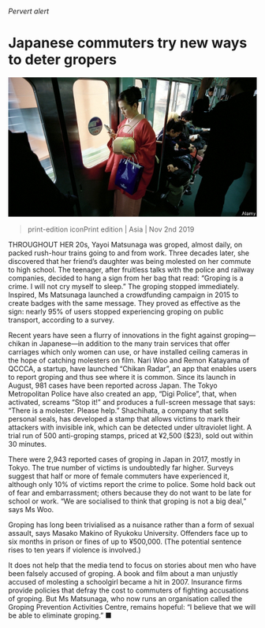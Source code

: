 ###### Pervert alert

# Japanese commuters try new ways to deter gropers 

![image](images/20191102_asp502.jpg) 

> print-edition iconPrint edition | Asia | Nov 2nd 2019 

THROUGHOUT HER 20s, Yayoi Matsunaga was groped, almost daily, on packed rush-hour trains going to and from work. Three decades later, she discovered that her friend’s daughter was being molested on her commute to high school. The teenager, after fruitless talks with the police and railway companies, decided to hang a sign from her bag that read: “Groping is a crime. I will not cry myself to sleep.” The groping stopped immediately. Inspired, Ms Matsunaga launched a crowdfunding campaign in 2015 to create badges with the same message. They proved as effective as the sign: nearly 95% of users stopped experiencing groping on public transport, according to a survey. 

Recent years have seen a flurry of innovations in the fight against groping—chikan in Japanese—in addition to the many train services that offer carriages which only women can use, or have installed ceiling cameras in the hope of catching molesters on film. Nari Woo and Remon Katayama of QCCCA, a startup, have launched “Chikan Radar”, an app that enables users to report groping and thus see where it is common. Since its launch in August, 981 cases have been reported across Japan. The Tokyo Metropolitan Police have also created an app, “Digi Police”, that, when activated, screams “Stop it!” and produces a full-screen message that says: “There is a molester. Please help.” Shachihata, a company that sells personal seals, has developed a stamp that allows victims to mark their attackers with invisible ink, which can be detected under ultraviolet light. A trial run of 500 anti-groping stamps, priced at ¥2,500 ($23), sold out within 30 minutes. 

There were 2,943 reported cases of groping in Japan in 2017, mostly in Tokyo. The true number of victims is undoubtedly far higher. Surveys suggest that half or more of female commuters have experienced it, although only 10% of victims report the crime to police. Some hold back out of fear and embarrassment; others because they do not want to be late for school or work. “We are socialised to think that groping is not a big deal,” says Ms Woo. 

Groping has long been trivialised as a nuisance rather than a form of sexual assault, says Masako Makino of Ryukoku University. Offenders face up to six months in prison or fines of up to ¥500,000. (The potential sentence rises to ten years if violence is involved.) 

It does not help that the media tend to focus on stories about men who have been falsely accused of groping. A book and film about a man unjustly accused of molesting a schoolgirl became a hit in 2007. Insurance firms provide policies that defray the cost to commuters of fighting accusations of groping. But Ms Matsunaga, who now runs an organisation called the Groping Prevention Activities Centre, remains hopeful: “I believe that we will be able to eliminate groping.” ■ 

